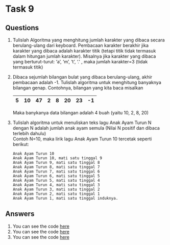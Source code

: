 # Task 9

## Questions

1. Tulislah Algoritma yang menghitung jumlah karakter yang dibaca secara berulang-ulang dari keyboard.
   Pembacaan karakter berakhir jika karakter yang dibaca adalah karakter titik (tetapi titik tidak termasuk
   dalam hitungan jumlah karakter). Misalnya jika karakter yang dibaca yang berturut-turut: ‘a’, ‘m’, ‘t’, ‘.’ ,
   maka jumlah karakter=3 (tidak termasuk titik)

2. Dibaca sejumlah bilangan bulat yang dibaca berulang-ulang, akhir pembacaan adalah -1. Tulislah algoritma
   untuk menghitung banyaknya bilangan genap. Contohnya, bilangan yang kita baca misalkan

   |  5  | 10  | 47  |  2  |  8  | 20  | 23  | -1  |
   | :-: | :-: | :-: | :-: | :-: | :-: | :-: | :-: |

   Maka banykanya data bilangan adalah 4 buah (yaitu 10, 2, 8, 20)

3. Tulislah algoritma untuk menuliskan teks lagu Anak Ayam Turun N dengan N adalah jumlah anak ayam
   semula (Nilai N positif dan dibaca terlebih dahulu)<br>
   Contoh N=10, maka lirik lagu Anak Ayam Turun 10 tercetak seperti berikut:

   ```
   Anak Ayam Turun 10
   Anak Ayam Turun 10, mati satu tinggal 9
   Anak Ayam Turun 9, mati satu tinggal 8
   Anak Ayam Turun 8, mati satu tinggal 7
   Anak Ayam Turun 7, mati satu tinggal 6
   Anak Ayam Turun 6, mati satu tinggal 5
   Anak Ayam Turun 5, mati satu tinggal 4
   Anak Ayam Turun 4, mati satu tinggal 3
   Anak Ayam Turun 3, mati satu tinggal 2
   Anak Ayam Turun 2, mati satu tinggal 1
   Anak Ayam Turun 1, mati satu tinggal induknya.
   ```

## Answers

1. You can see the code [here](./counter.cpp)
2. You can see the code [here](./even.cpp)
3. You can see the code [here](./chicks.cpp)
